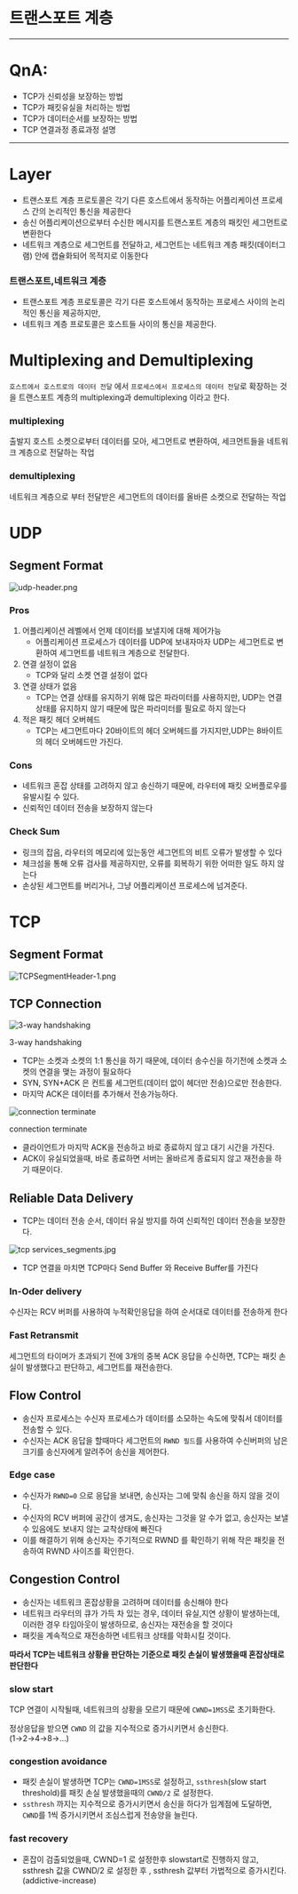 # 트랜스포트 계층

---
# QnA:

- TCP가 신뢰성을 보장하는 방법
- TCP가 패킷유실을 처리하는 방법
- TCP가 데이터순서를 보장하는 방법
- TCP 연결과정 종료과정 설명
---


# Layer

- 트랜스포트 계층 프로토콜은 각기 다른 호스트에서 동작하는 어플리케이션 프로세스 간의 논리적인 통신을 제공한다
- 송신 어플리케이션으로부터 수신한 메시지를 트랜스포트 계층의 패킷인 세그먼트로 변환한다
- 네트워크 계층으로 세그먼트를 전달하고, 세그먼트는 네트워크 계층 패킷(데이터그램) 안에 캡슐화되어 목적지로 이동한다

### 트랜스포트,네트워크 계층

- 트랜스포트 계층 프로토콜은 각기 다른 호스트에서 동작하는 프로세스 사이의 논리적인 통신을 제공하지만,
- 네트워크 계층 프로토콜은 호스트들 사이의 통신을 제공한다.

# Multiplexing and Demultiplexing

`호스트에서 호스트로의 데이터 전달` 에서 `프로세스에서 프로세스의 데이터 전달`로 확장하는 것을 트랜스포트 계층의 multiplexing과 demultiplexing 이라고 한다.

### multiplexing

출발지 호스트 소켓으로부터 데이터를 모아, 세그먼트로 변환하여, 세크먼트들을 네트워크 계층으로 전달하는 작업

### demultiplexing

네트워크 계층으로 부터 전달받은 세그먼트의 데이터를 올바른 소켓으로 전달하는 작업

# UDP

## Segment Format

![udp-header.png](https://s3-us-west-2.amazonaws.com/secure.notion-static.com/39d782ff-1244-4690-9842-cd9b448bb192/udp-header.png)

### Pros

1. 어플리케이션 레벨에서 언제 데이터를 보낼지에 대해 제어가능
    - 어플리케이션 프로세스가 데이터를 UDP에 보내자마자 UDP는 세그먼트로 변환하여 세그먼트를 네트워크 계층으로 전달한다.
2. 연결 설정이 없음
    - TCP와 달리 소켓 연결 설정이 없다
3. 연결 상태가 없음
    - TCP는 연결 상태를 유지하기 위해 많은 파라미터를 사용하지만, UDP는 연결상태를 유지하지 않기 때문에 많은 파라미터를 필요로 하지 않는다
4. 적은 패킷 헤더 오버헤드
    - TCP는 세그먼트마다 20바이트의 헤더 오버헤드를 가지지만,UDP는 8바이트의 헤더 오버헤드만 가진다.

### Cons

- 네트워크 혼잡 상태를 고려하지 않고 송신하기 때문에, 라우터에 패킷 오버플로우를 유발시킬 수 있다.
- 신뢰적인 데이터 전송을 보장하지 않는다

### Check Sum

- 링크의 잡음, 라우터의 메모리에 있는동안 세그먼트의 비트 오류가 발생할 수 있다
- 체크섬을 통해 오류 검사를 제공하지만, 오류를 회복하기 위한 어떠한 일도 하지 않는다
- 손상된 세그먼트를 버리거나, 그냥 어플리케이션 프로세스에 넘겨준다.

# TCP

## Segment Format

![TCPSegmentHeader-1.png](https://s3-us-west-2.amazonaws.com/secure.notion-static.com/f35b666b-a166-48f1-b9d5-a3ce217d6a67/TCPSegmentHeader-1.png)

## TCP Connection

![3-way handshaking](https://s3-us-west-2.amazonaws.com/secure.notion-static.com/5e6b295c-80ef-4dd4-9fc7-5628da5d8847/what-is-a-tcp-3-way-handshake-process-three-way-handshaking-establishing-connection-6a724e77ba96e241.jpg)

3-way handshaking

- TCP는 소켓과 소켓의 1:1 통신을 하기 때문에, 데이터 송수신을 하기전에 소켓과 소켓의 연결을 맺는 과정이 필요하다
- SYN, SYN+ACK 은 컨트롤 세그먼트(데이터 없이 헤더만 전송)으로만 전송한다.
- 마지막 ACK은 데이터를 추가해서 전송가능하다.

![connection terminate](https://s3-us-west-2.amazonaws.com/secure.notion-static.com/0cbb3426-6ec1-42f7-901c-cab4a9fbb63a/CN.png)

connection terminate

- 클라이언트가 마지막 ACK을 전송하고 바로 종료하지 않고 대기 시간을 가진다.
- ACK이 유실되었을때, 바로 종료하면 서버는 올바르게 종료되지 않고 재전송을 하기 때문이다.

## Reliable Data Delivery

- TCP는 데이터 전송 순서, 데이터 유실 방지를 하여 신뢰적인 데이터 전송을 보장한다.

![tcp services_segments.jpg](https://s3-us-west-2.amazonaws.com/secure.notion-static.com/b3775acb-1b21-481a-93cd-93af1ab4ddaa/tcp_services_segments.jpg)

- TCP 연결을 마치면 TCP마다 Send Buffer 와 Receive Buffer를 가진다

### In-Oder delivery

수신자는 RCV 버퍼를 사용하여 누적확인응답을 하여 순서대로 데이터를 전송하게 한다

### Fast Retransmit

세그먼트의 타이머가 초과되기 전에 3개의 중복 ACK 응답을 수신하면, TCP는 패킷 손실이 발생했다고 판단하고, 세그먼트를 재전송한다.

## Flow Control

- 송신자 프로세스는 수신자 프로세스가 데이터를 소모하는 속도에 맞춰서 데이터를 전송할 수 있다.
- 수신자는 ACK 응답을 할때마다 세그먼트의 `RWND 필드`를 사용하여 수신버퍼의 남은 크기를 송신자에게 알려주어 송신을 제어한다.

### Edge case

- 수신자가 `RWND=0` 으로 응답을 보내면, 송신자는 그에 맞춰 송신을 하지 않을 것이다.
- 수신자의 RCV 버퍼에 공간이 생겨도, 송신자는 그것을 알 수가 없고, 송신자는 보낼 수 있음에도 보내지 않는 교착상태에 빠진다
- 이를 해결하기 위해 송신자는 주기적으로 RWND 를 확인하기 위해 작은 패킷을 전송하여 RWND 사이즈를 확인한다.

## Congestion Control
- 송신자는 네트워크 혼잡상황을 고려하며 데이터를 송신해야 한다
- 네트워크 라우터의 큐가 가득 차 있는 경우, 데이터 유실,지연 상황이 발생하는데, 이러한 경우 타임아웃이 발생하므로, 송신자는 재전송을 할 것이다
- 패킷을 계속적으로 재전송하면 네트워크 상태를 악화시킬 것이다.

**따라서 TCP는 네트워크 상황을 판단하는 기준으로 패킷 손실이 발생했을때 혼잡상태로 판단한다**

### slow start

TCP 연결이 시작될때, 네트워크의 상황을 모르기 때문에 `CWND=1MSS`로 초기화한다.

정상응답을 받으면 `CWND` 의 값을 지수적으로 증가시키면서 송신한다. (1→2→4→8→…)

### congestion avoidance

- 패킷 손실이 발생하면 TCP는 `CWND=1MSS`로 설정하고, `ssthresh`(slow start threshold)를 패킷 손실 발생했을때의 `CWND/2` 로 설정한다.
- `ssthresh` 까지는 지수적으로 증가시키면서 송신을 하다가 임계점에 도달하면, `CWND`를 1씩 증가시키면서 조심스럽게 전송양을 늘린다.

### fast recovery
- 혼잡이 검출되었을때, CWND=1 로 설정한후 slowstart로 진행하지 않고, ssthresh 값을 CWND/2 로 설정한 후 , ssthresh 값부터 가법적으로 증가시킨다.(addictive-increase)